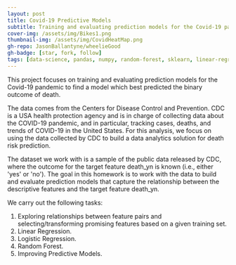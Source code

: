 ```yaml
---
layout: post
title: Covid-19 Predictive Models
subtitle: Training and evaluating prediction models for the Covid-19 pandemic
cover-img: /assets/img/Bikes1.png
thumbnail-img: /assets/img/CovidHeatMap.png
gh-repo: JasonBallantyne/wheelieGood
gh-badge: [star, fork, follow]
tags: [data-science, pandas, numpy, random-forest, sklearn, linear-regression, amazon-web-services, api, flask]
---
```


This project focuses on training and evaluating prediction models for the Covid-19 pandemic to find a model which best predicted the binary outcome of death. 

The data comes from the Centers for Disease Control and Prevention. CDC is a USA health protection agency and is in charge of collecting data about the COVID-19 pandemic, and in particular, tracking cases, deaths, and trends of COVID-19 in the United States. 
For this analysis, we focus on using the data collected by CDC to build a data analytics solution for death risk prediction.

The dataset we work with is a sample of the public data released by CDC, where the outcome for the target feature death_yn is known (i.e., either 'yes' or 'no').
The goal in this homework is to work with the data to build and evaluate prediction models that capture the relationship between the descriptive features and the target feature death_yn.

We carry out the following tasks:
1. Exploring relationships between feature pairs and selecting/transforming promising features based on a given training set.
2. Linear Regression.
3. Logistic Regression.
4. Random Forest.
5. Improving Predictive Models.
